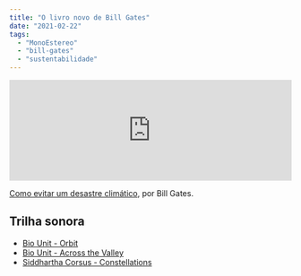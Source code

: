 ```yaml
---
title: "O livro novo de Bill Gates"
date: "2021-02-22"
tags: 
  - "MonoEstereo"
  - "bill-gates"
  - "sustentabilidade"
---
```


<iframe src="https://anchor.fm/monoestereo/embed/episodes/O-livro-novo-de-Bill-Gates-eqnvfp" scrolling="no" style="width:100%;height:180px" width="100%" height="180px" frameborder="0"></iframe>

[Como evitar um desastre climático](https://www.companhiadasletras.com.br/detalhe.php?codigo=14830), por Bill Gates.

## Trilha sonora

- [Bio Unit - Orbit](https://www.freemusicarchive.org/music/Bio_Unit)
- [Bio Unit - Across the Valley](https://freemusicarchive.org/music/Bio_Unit/aerostat/across-the-valley)
- [Siddhartha Corsus - Constellations](https://freemusicarchive.org/music/Siddhartha/constellations)
